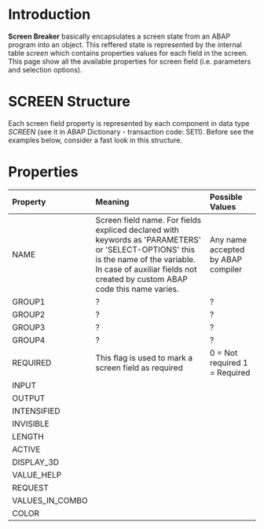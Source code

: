# Introduction #

**Screen Breaker** basically encapsulates a screen state from an ABAP program into an object. This reffered state is represented by the internal table _screen_ which contains properties values for each field in the screen. This page show all the available properties for screen field (i.e. parameters and selection options).


# SCREEN Structure #

Each screen field property is represented by each component in data type _SCREEN_ (see it in ABAP Dictionary - transaction code: SE11). Before see the examples below, consider a fast look in this structure.

# Properties #

| **Property** | **Meaning** | **Possible Values** |
|:-------------|:------------|:--------------------|
| NAME         | Screen field name. For fields expliced declared with keywords as 'PARAMETERS' or 'SELECT-OPTIONS' this is the name of the variable. In case of auxiliar fields not created by custom ABAP code this name varies.  | Any name accepted by ABAP compiler  |
| GROUP1       | ?           | ?                   |
| GROUP2       | ?           | ?                   |
| GROUP3       | ?           | ?                   |
| GROUP4       | ?           | ?                   |
| REQUIRED     | This flag is used to mark a screen field as required  | 0 = Not required  1 = Required|
| INPUT        |             |                     |
| OUTPUT       |             |                     |
| INTENSIFIED  |             |                     |
| INVISIBLE    |             |                     |
| LENGTH       |             |                     |
| ACTIVE       |             |                     |
| DISPLAY\_3D  |             |                     |
| VALUE\_HELP  |             |                     |
| REQUEST      |             |                     |
| VALUES\_IN\_COMBO |             |                     |
| COLOR        |             |                     |